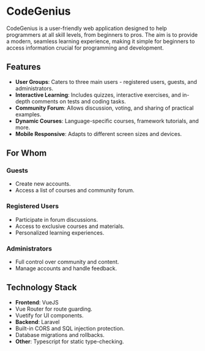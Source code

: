 # CodeGenius

CodeGenius is a user-friendly web application designed to help programmers at all skill levels, from beginners to pros. The aim is to provide a modern, seamless learning experience, making it simple for beginners to access information crucial for programming and development.

## Features

- **User Groups**: Caters to three main users - registered users, guests, and administrators.
- **Interactive Learning**: Includes quizzes, interactive exercises, and in-depth comments on tests and coding tasks.
- **Community Forum**: Allows discussion, voting, and sharing of practical examples.
- **Dynamic Courses**: Language-specific courses, framework tutorials, and more.
- **Mobile Responsive**: Adapts to different screen sizes and devices.

## For Whom

### Guests
- Create new accounts.
- Access a list of courses and community forum.

### Registered Users
- Participate in forum discussions.
- Access to exclusive courses and materials.
- Personalized learning experiences.

### Administrators
- Full control over community and content.
- Manage accounts and handle feedback.

## Technology Stack

- **Frontend**: VueJS
- Vue Router for route guarding.
- Vuetify for UI components.
- **Backend**: Laravel
- Built-in CORS and SQL injection protection.
- Database migrations and rollbacks.
- **Other**: Typescript for static type-checking.

